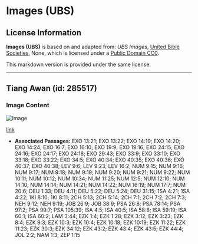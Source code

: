 # Images (UBS)

## License Information

**Images (UBS)** is based on and adapted from: _UBS Images_, [United Bible Societies](https://unitedbiblesocieties.org/), None, which is licensed under a [Public Domain CC0](https://creativecommons.org/public-domain/cc0/).

This markdown version is provided under the same license.



--------------------------------

## Tiang Awan (id: 285517)

### Image Content

![Image](https://cdn.aquifer.bible/aquifer-content/resources/Media/WEB-0714_pillar_of_cloud.jpg)

[link](https://cdn.aquifer.bible/aquifer-content/resources/Media/WEB-0714_pillar_of_cloud.jpg)

* **Associated Passages:** EXO 13:21; EXO 13:22; EXO 14:19; EXO 14:20; EXO 14:24; EXO 16:7; EXO 16:10; EXO 19:9; EXO 19:16; EXO 24:15; EXO 24:16; EXO 24:17; EXO 24:18; EXO 29:43; EXO 33:9; EXO 33:10; EXO 33:18; EXO 33:22; EXO 34:5; EXO 40:34; EXO 40:35; EXO 40:36; EXO 40:37; EXO 40:38; LEV 9:6; LEV 9:23; LEV 16:2; NUM 9:15; NUM 9:16; NUM 9:17; NUM 9:18; NUM 9:19; NUM 9:20; NUM 9:21; NUM 9:22; NUM 10:11; NUM 10:12; NUM 10:34; NUM 11:25; NUM 12:5; NUM 12:10; NUM 14:10; NUM 14:14; NUM 14:21; NUM 14:22; NUM 16:19; NUM 17:7; NUM 20:6; DEU 1:33; DEU 4:11; DEU 5:22; DEU 5:24; DEU 31:15; 1SA 4:21; 1SA 4:22; 1KI 8:10; 1KI 8:11; 2CH 5:13; 2CH 5:14; 2CH 7:1; 2CH 7:2; 2CH 7:3; NEH 9:12; NEH 9:19; JOB 26:9; JOB 38:9; PSA 26:8; PSA 78:14; PSA 97:2; PSA 99:7; PSA 105:39; ISA 4:5; ISA 40:5; ISA 58:8; ISA 59:19; ISA 60:1; ISA 60:2; LAM 3:44; EZK 1:4; EZK 1:28; EZK 3:12; EZK 3:23; EZK 8:4; EZK 9:3; EZK 10:3; EZK 10:4; EZK 10:18; EZK 10:19; EZK 11:22; EZK 11:23; EZK 30:3; EZK 34:12; EZK 43:2; EZK 43:4; EZK 43:5; EZK 44:4; JOL 2:2; NAM 1:3; ZEP 1:15

